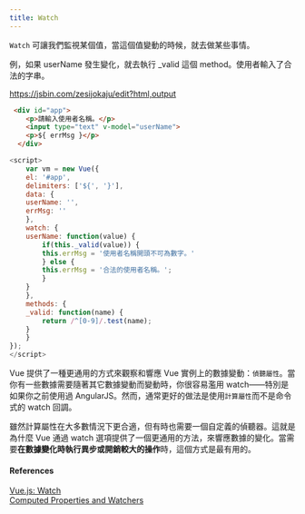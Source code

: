 ```yaml
---
title: Watch
---
```


`Watch` 可讓我們監視某個值，當這個值變動的時候，就去做某些事情。

例，如果 userName 發生變化，就去執行 _valid 這個 method。使用者輸入了合法的字串。

https://jsbin.com/zesijokaju/edit?html,output

```html
 <div id="app">
    <p>請輸入使用者名稱。</p>
    <input type="text" v-model="userName">
    <p>${ errMsg }</p>
  </div>
```

```js
<script>
    var vm = new Vue({
    el: '#app',
    delimiters: ['${', '}'],
    data: {
    userName: '',
    errMsg: ''
    },
    watch: {
    userName: function(value) {
        if(this._valid(value)) {
        this.errMsg = '使用者名稱開頭不可為數字。'
        } else {
        this.errMsg = '合法的使用者名稱。';
        }
    }
    },
    methods: {
    _valid: function(name) {
        return /^[0-9]/.test(name);
    }
    }
});
</script>
```

Vue 提供了一種更通用的方式來觀察和響應 Vue 實例上的數據變動：`偵聽屬性`。當你有一些數據需要隨著其它數據變動而變動時，你很容易濫用 watch——特別是如果你之前使用過 AngularJS。然而，通常更好的做法是使用`計算屬性`而不是命令式的 watch 回調。

雖然計算屬性在大多數情況下更合適，但有時也需要一個自定義的偵聽器。這就是為什麼 Vue 通過 watch 選項提供了一個更通用的方法，來響應數據的變化。當需要**在數據變化時執行異步或開銷較大的操作**時，這個方式是最有用的。


#### References

[Vue.js: Watch](https://cythilya.github.io/2017/04/15/vue-watch/)  
[Computed Properties and Watchers](https://vuejs.org/v2/guide/computed.html)  